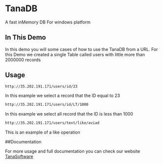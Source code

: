 # TanaDB
A fast inMemory DB For windows platform

## In This Demo
In this demo you will some cases of how to use the TanaDB from a URL.
For this Demo we created a single Table called users with little more than 2000000 records

## Usage
```html
http://35.202.191.171/users/id/23
``` 

In this example we select a record that the ID equal to 23


```html
http://35.202.191.171/users/id/LT/1000
``` 

In this example we select all record that the ID is less than 1000


```html
http://35.202.191.171/users/text/like/aviad
```

This is an example of a like operation



##Documentation

For more usage and full documentation you can check our website [TanaSoftware](http://tanasoftware.com/)


 


 
